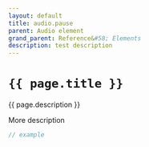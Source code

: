 ```yaml
---
layout: default
title: audio.pause
parent: Audio element
grand_parent: Reference&#58; Elements
description: test description
---
```


#  `{{ page.title }}`

{{ page.description }}

<!-- continue command description -->

More description

```javascript
// example
```